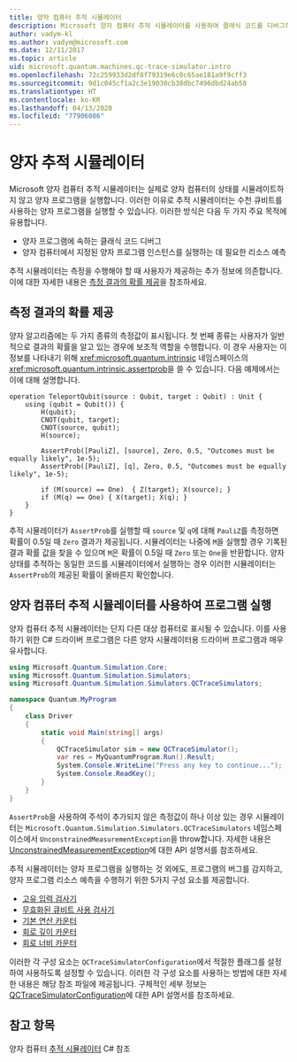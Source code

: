 ```yaml
---
title: 양자 컴퓨터 추적 시뮬레이터
description: Microsoft 양자 컴퓨터 추적 시뮬레이터를 사용하여 클래식 코드를 디버그하고 양자 프로그램의 리소스 요구 사항을 예측하는 방법을 알아봅니다.
author: vadym-kl
ms.author: vadym@microsoft.com
ms.date: 12/11/2017
ms.topic: article
uid: microsoft.quantum.machines.qc-trace-simulator.intro
ms.openlocfilehash: 72c259933d2df8f79319e6c0c65ae181a9f9cff3
ms.sourcegitcommit: 9d1c045cf1a2c3e19030cb38dbc7496dbd24ab58
ms.translationtype: HT
ms.contentlocale: ko-KR
ms.lasthandoff: 04/13/2020
ms.locfileid: "77906086"
---
```

# <a name="quantum-trace-simulator"></a>양자 추적 시뮬레이터

Microsoft 양자 컴퓨터 추적 시뮬레이터는 실제로 양자 컴퓨터의 상태를 시뮬레이트하지 않고 양자 프로그램을 실행합니다.  이러한 이유로 추적 시뮬레이터는 수천 큐비트를 사용하는 양자 프로그램을 실행할 수 있습니다.  이러한 방식은 다음 두 가지 주요 목적에 유용합니다. 

* 양자 프로그램에 속하는 클래식 코드 디버그 
* 양자 컴퓨터에서 지정된 양자 프로그램 인스턴스를 실행하는 데 필요한 리소스 예측

추적 시뮬레이터는 측정을 수행해야 할 때 사용자가 제공하는 추가 정보에 의존합니다. 이에 대한 자세한 내용은 [측정 결과의 확률 제공](#providing-the-probability-of-measurement-outcomes)을 참조하세요. 

## <a name="providing-the-probability-of-measurement-outcomes"></a>측정 결과의 확률 제공

양자 알고리즘에는 두 가지 종류의 측정값이 표시됩니다. 첫 번째 종류는 사용자가 일반적으로 결과의 확률을 알고 있는 경우에 보조적 역할을 수행합니다. 이 경우 사용자는 이 정보를 나타내기 위해 <xref:microsoft.quantum.intrinsic> 네임스페이스의 <xref:microsoft.quantum.intrinsic.assertprob>을 쓸 수 있습니다. 다음 예제에서는 이에 대해 설명합니다.

```qsharp
operation TeleportQubit(source : Qubit, target : Qubit) : Unit {
    using (qubit = Qubit()) {
        H(qubit);
        CNOT(qubit, target);
        CNOT(source, qubit);
        H(source);

        AssertProb([PauliZ], [source], Zero, 0.5, "Outcomes must be equally likely", 1e-5);
        AssertProb([PauliZ], [q], Zero, 0.5, "Outcomes must be equally likely", 1e-5);

        if (M(source) == One)  { Z(target); X(source); }
        if (M(q) == One) { X(target); X(q); }
    }
}
```

추적 시뮬레이터가 `AssertProb`를 실행할 때 `source` 및 `q`에 대해 `PauliZ`를 측정하면 확률이 0.5일 때 `Zero` 결과가 제공됩니다. 시뮬레이터는 나중에 `M`을 실행할 경우 기록된 결과 확률 값을 찾을 수 있으며 `M`은 확률이 0.5일 때 `Zero` 또는 `One`을 반환합니다. 양자 상태를 추적하는 동일한 코드를 시뮬레이터에서 실행하는 경우 이러한 시뮬레이터는 `AssertProb`의 제공된 확률이 올바른지 확인합니다.

## <a name="running-your-program-with-the-quantum-computer-trace-simulator"></a>양자 컴퓨터 추적 시뮬레이터를 사용하여 프로그램 실행 

양자 컴퓨터 추적 시뮬레이터는 단지 다른 대상 컴퓨터로 표시될 수 있습니다. 이를 사용하기 위한 C# 드라이버 프로그램은 다른 양자 시뮬레이터용 드라이버 프로그램과 매우 유사합니다. 

```csharp
using Microsoft.Quantum.Simulation.Core;
using Microsoft.Quantum.Simulation.Simulators;
using Microsoft.Quantum.Simulation.Simulators.QCTraceSimulators;

namespace Quantum.MyProgram
{
    class Driver
    {
        static void Main(string[] args)
        {
            QCTraceSimulator sim = new QCTraceSimulator();
            var res = MyQuantumProgram.Run().Result;
            System.Console.WriteLine("Press any key to continue...");
            System.Console.ReadKey();
        }
    }
}
```

`AssertProb`을 사용하여 주석이 추가되지 않은 측정값이 하나 이상 있는 경우 시뮬레이터는 `Microsoft.Quantum.Simulation.Simulators.QCTraceSimulators` 네임스페이스에서 `UnconstrainedMeasurementException`을 throw합니다. 자세한 내용은 [UnconstrainedMeasurementException](xref:Microsoft.Quantum.Simulation.Simulators.QCTraceSimulators.UnconstrainedMeasurementException)에 대한 API 설명서를 참조하세요.

추적 시뮬레이터는 양자 프로그램을 실행하는 것 외에도, 프로그램의 버그를 감지하고, 양자 프로그램 리소스 예측을 수행하기 위한 5가지 구성 요소를 제공합니다. 

* [고유 입력 검사기](xref:microsoft.quantum.machines.qc-trace-simulator.distinct-inputs)
* [무효화된 큐비트 사용 검사기](xref:microsoft.quantum.machines.qc-trace-simulator.invalidated-qubits)
* [기본 연산 카운터](xref:microsoft.quantum.machines.qc-trace-simulator.primitive-counter)
* [회로 깊이 카운터](xref:microsoft.quantum.machines.qc-trace-simulator.depth-counter)
* [회로 너비 카운터](xref:microsoft.quantum.machines.qc-trace-simulator.width-counter)

이러한 각 구성 요소는 `QCTraceSimulatorConfiguration`에서 적절한 플래그를 설정하여 사용하도록 설정할 수 있습니다. 이러한 각 구성 요소를 사용하는 방법에 대한 자세한 내용은 해당 참조 파일에 제공됩니다. 구체적인 세부 정보는 [QCTraceSimulatorConfiguration](https://docs.microsoft.com/dotnet/api/Microsoft.Quantum.Simulation.Simulators.QCTraceSimulators.QCTraceSimulatorConfiguration)에 대한 API 설명서를 참조하세요.

## <a name="see-also"></a>참고 항목
양자 컴퓨터 [추적 시뮬레이터](xref:Microsoft.Quantum.Simulation.Simulators.QCTraceSimulators.QCTraceSimulator) C# 참조 

